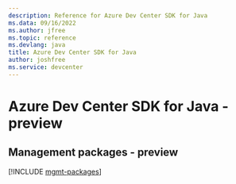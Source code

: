 ```yaml
---
description: Reference for Azure Dev Center SDK for Java
ms.data: 09/16/2022
ms.author: jfree
ms.topic: reference
ms.devlang: java
title: Azure Dev Center SDK for Java
author: joshfree
ms.service: devcenter
---
```

# Azure Dev Center SDK for Java - preview

## Management packages - preview
[!INCLUDE [mgmt-packages](dev-center-mgmt-index.md)]